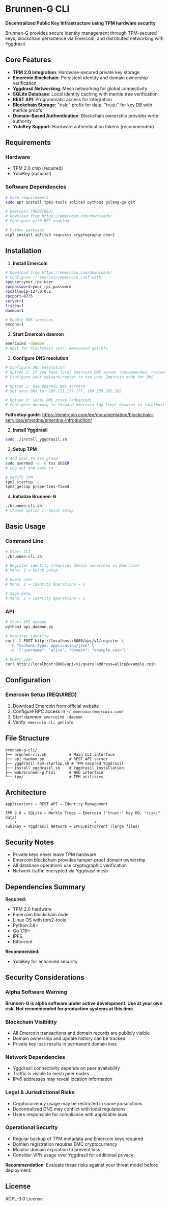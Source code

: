 # Brunnen-G CLI

**Decentralized Public Key Infrastructure using TPM hardware security**

Brunnen-G provides secure identity management through TPM-secured keys, blockchain persistence via Emercoin, and distributed networking with Yggdrasil.

## Core Features

- **TPM 2.0 Integration**: Hardware-secured private key storage
- **Emercoin Blockchain**: Persistent identity and domain ownership verification  
- **Yggdrasil Networking**: Mesh networking for global connectivity
- **SQLite Database**: Local identity caching with merkle tree verification
- **REST API**: Programmatic access for integration
- **Blockchain Storage**: "risk:" prefix for data, "trust:" for key DB with merkle proofs
- **Domain-Based Authentication**: Blockchain ownership provides write authority
- **YubiKey Support**: Hardware authentication tokens (recommended)

## Requirements

### Hardware
- TPM 2.0 chip (required)
- YubiKey (optional)

### Software Dependencies
```bash
# Core requirements
sudo apt install tpm2-tools sqlite3 python3 golang-go git

# Emercoin (REQUIRED)
# Download from https://emercoin.com/downloads/
# Configure with RPC enabled

# Python packages
pip3 install sqlite3 requests cryptography cbor2
```

## Installation

1. **Install Emercoin**
```bash
# Download from https://emercoin.com/downloads/
# Configure ~/.emercoin/emercoin.conf with:
rpcuser=your_rpc_user
rpcpassword=your_rpc_password
rpcallowip=127.0.0.1
rpcport=8775
server=1
listen=1
daemon=1

# Enable DNS services
emcdns=1
```

2. **Start Emercoin daemon**
```bash
emercoind -daemon
# Wait for blockchain sync: emercoind getinfo
```

3. **Configure DNS resolution**
```bash
# Configure DNS resolution
# Option 1: If you have local Emercoin DNS server (recommended, review the full setup guide)
# Configure your network/router to use your Emercoin node for DNS

# Option 2: Use OpenNIC DNS servers  
# Set your DNS to: 185.121.177.177, 169.239.202.202

# Option 3: Local DNS proxy (advanced)
# Configure dnsmasq to forward emercoin top level domains to localhost:5335
```

**Full setup guide**: https://emercoin.com/en/documentation/blockchain-services/emerdns/emerdns-introduction/

2. **Install Yggdrasil**
```bash
sudo ./install_yggdrasil.sh
```

3. **Setup TPM**
```bash
# Add user to tss group
sudo usermod -a -G tss $USER
# Log out and back in

# Verify TPM
tpm2_startup -c
tpm2_getcap properties-fixed
```

4. **Initialize Brunnen-G**
```bash
./brunnen-cli.sh
# Choose option 1: Quick Setup
```

## Basic Usage

### Command Line
```bash
# Start CLI
./brunnen-cli.sh

# Register identity (requires domain ownership in Emercoin)
# Menu: 1 → Quick Setup

# Query user
# Menu: 2 → Identity Operations → 1

# Sign data
# Menu: 2 → Identity Operations → 2
```

### API
```bash
# Start API daemon
python3 api_daemon.py

# Register identity
curl -X POST http://localhost:8080/api/v1/register \
  -H "Content-Type: application/json" \
  -d '{"username": "alice", "domain": "example.coin"}'

# Query user
curl http://localhost:8080/api/v1/query?address=alice@example.coin
```

## Configuration

### Emercoin Setup (REQUIRED)
1. Download Emercoin from official website
2. Configure RPC access in `~/.emercoin/emercoin.conf`
3. Start daemon: `emercoind -daemon`
4. Verify: `emercoin-cli getinfo`

## File Structure

```
brunnen-g-cli/
├── brunnen-cli.sh          # Main CLI interface
├── api_daemon.py           # REST API server
├── yggdrasil-tpm-startup.sh # TPM-secured Yggdrasil
├── install_yggdrasil.sh    # Yggdrasil installation
├── web/brunnen-g.html      # Web interface
└── tpm/                    # TPM utilities
```

## Architecture

```
Applications → REST API → Identity Management
                    ↓
TPM 2.0 ← SQLite ← Merkle Trees → Emercoin ("trust:" key DB, "risk:" data)
    ↓                                  ↓
YubiKey ← Yggdrasil Network → IPFS/BitTorrent (large files)
```

## Security Notes

- Private keys never leave TPM hardware
- Emercoin blockchain provides tamper-proof domain ownership
- All database operations use cryptographic verification
- Network traffic encrypted via Yggdrasil mesh

## Dependencies Summary

**Required:**
- TPM 2.0 hardware
- Emercoin blockchain node
- Linux OS with tpm2-tools
- Python 3.8+
- Go 1.19+
- IPFS
- Bittorrent

**Recommended:**
- YubiKey for enhanced security


## Security Considerations

### Alpha Software Warning
**Brunnen-G is alpha software under active development. Use at your own risk. Not recommended for production systems at this time.**

### Blockchain Visibility
- All Emercoin transactions and domain records are publicly visible
- Domain ownership and update history can be tracked
- Private key loss results in permanent domain loss

### Network Dependencies  
- Yggdrasil connectivity depends on peer availability
- Traffic is visible to mesh peer nodes
- IPv6 addresses may reveal location information

### Legal & Jurisdictional Risks
- Cryptocurrency usage may be restricted in some jurisdictions
- Decentralized DNS may conflict with local regulations
- Users responsible for compliance with applicable laws

### Operational Security
- Regular backup of TPM metadata and Emercoin keys required
- Domain registration requires EMC cryptocurrency
- Monitor domain expiration to prevent loss
- Consider VPN usage over Yggdrasil for additional privacy

**Recommendation**: Evaluate these risks against your threat model before deployment.

## License

AGPL-3.0 License
